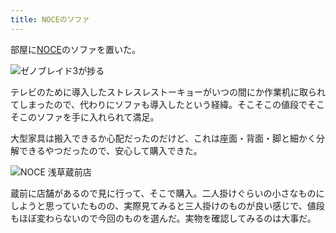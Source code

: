 ```yaml
---
title: NOCEのソファ
---
```

部屋に[NOCE](https://www.noce.co.jp/)のソファを置いた。

![](https://lh6.googleusercontent.com/insyqUu7ZEVbMYqZ2Zjj6q9AQo2Du2nOK9o1MkBCFjLZ_OT-dfCD9oybW6wrmS51-3BU3037fXfOQTGplTaGYAPWwLL-OBF9fY5S3bqGnqTwOfuDxhdcIuvVA8xf-M3th9PoqVsWmMfPqwbTg8TBeMgP07CAEnszOmx5iac-jOGAfezNfbQ50iTjtg "ゼノブレイド3が捗る")

テレビのために導入したストレスレストーキョーがいつの間にか作業机に取られてしまったので、代わりにソファも導入したという経緯。そこそこの値段でそこそこのソファを手に入れられて満足。

大型家具は搬入できるか心配だったのだけど、これは座面・背面・脚と細かく分解できるやつだったので、安心して購入できた。

![](https://lh6.googleusercontent.com/nQSiqy3FV9ust3Mj9LyAqcg1Hsge_hRrhRWntkGueklAfNsNtx34MVsjmQ4dR04UUV4rnDk_6cuWajBFVWnNoLt5gvdCSxBF_cFe-nEo5toS3U7LvqEHtKNjtxj2GOND_FUNAlUlkXQ3EfuUmj-YQMOOVAJa6leKj_2uHQe_T_Bx2sL2D-RFOkYgtg "NOCE 浅草蔵前店")

蔵前に店舗があるので見に行って、そこで購入。二人掛けぐらいの小さなものにしようと思っていたものの、実際見てみると三人掛けのものが良い感じで、値段もほぼ変わらないので今回のものを選んだ。実物を確認してみるのは大事だ。
